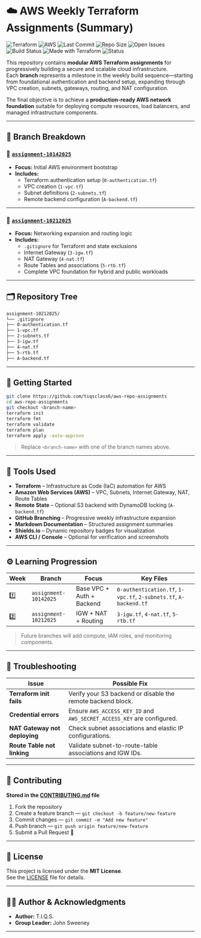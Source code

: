 # ☁️ AWS Weekly Terraform Assignments (Summary)

![Terraform](https://img.shields.io/badge/IaC-Terraform-623CE4?logo=terraform&logoColor=white)
![AWS](https://img.shields.io/badge/Cloud-AWS-FF9900?logo=amazonaws&logoColor=white)
![Last Commit](https://img.shields.io/github/last-commit/tiqsclass6/aws-repo-assignments)
![Repo Size](https://img.shields.io/github/repo-size/tiqsclass6/aws-repo-assignments)
![Open Issues](https://img.shields.io/github/issues/tiqsclass6/aws-repo-assignments)
![Build Status](https://img.shields.io/badge/Build-Passing-brightgreen)
![Made with Terraform](https://img.shields.io/badge/Made%20with-Terraform-5F43E9?logo=terraform)
![Status](https://img.shields.io/badge/Status-Active-blue)

This repository contains **modular AWS Terraform assignments** for progressively building a secure and scalable cloud infrastructure.  
Each **branch** represents a milestone in the weekly build sequence—starting from foundational authentication and backend setup, expanding through VPC creation, subnets, gateways, routing, and NAT configuration.

The final objective is to achieve a **production-ready AWS network foundation** suitable for deploying compute resources, load balancers, and managed infrastructure components.

---

## 📌 Branch Breakdown

### 🔹 [`assignment-10142025`](https://github.com/tiqsclass6/aws-repo-assignments/tree/assignment-10142025)

- **Focus:** Initial AWS environment bootstrap
- **Includes:**
  - Terraform authentication setup (`0-authentication.tf`)
  - VPC creation (`1-vpc.tf`)
  - Subnet definitions (`2-subnets.tf`)
  - Remote backend configuration (`A-backend.tf`)

---

### 🔹 [`assignment-10212025`](https://github.com/tiqsclass6/aws-repo-assignments/tree/assignment-10212025)

- **Focus:** Networking expansion and routing logic
- **Includes:**
  - `.gitignore` for Terraform and state exclusions
  - Internet Gateway (`3-igw.tf`)
  - NAT Gateway (`4-nat.tf`)
  - Route Tables and associations (`5-rtb.tf`)
  - Complete VPC foundation for hybrid and public workloads

---

## 🗂️ Repository Tree

```bash
assignment-10212025/
└── .gitignore
├── 0-authentication.tf
├── 1-vpc.tf
├── 2-subnets.tf
├── 3-igw.tf
├── 4-nat.tf
├── 5-rtb.tf
├── A-backend.tf
```

---

## 🚀 Getting Started

```bash
git clone https://github.com/tiqsclass6/aws-repo-assignments
cd aws-repo-assignments
git checkout <branch-name>
terraform init
terraform fmt
terraform validate
terraform plan
terraform apply -auto-approve
```

> Replace `<branch-name>` with one of the branch names above.

---

## 🧰 Tools Used

- **Terraform** – Infrastructure as Code (IaC) automation for AWS
- **Amazon Web Services (AWS)** – VPC, Subnets, Internet Gateway, NAT, Route Tables
- **Remote State** – Optional S3 backend with DynamoDB locking (`A-backend.tf`)
- **GitHub Branching** – Progressive weekly infrastructure expansion
- **Markdown Documentation** – Structured assignment summaries
- **Shields.io** – Dynamic repository badges for visualization
- **AWS CLI / Console** – Optional for verification and screenshots

---

## ⚙️ Learning Progression

| Week | Branch | Focus | Key Files |
|------|---------|--------|-----------|
| 1️⃣ | `assignment-10142025` | Base VPC + Auth + Backend | `0-authentication.tf`, `1-vpc.tf`, `2-subnets.tf`, `A-backend.tf` |
| 2️⃣ | `assignment-10212025` | IGW + NAT + Routing | `3-igw.tf`, `4-nat.tf`, `5-rtb.tf` |

> Future branches will add compute, IAM roles, and monitoring components.

---

## 🔎 Troubleshooting

| Issue | Possible Fix |
|-------|---------------|
| **Terraform init fails** | Verify your S3 backend or disable the remote backend block. |
| **Credential errors** | Ensure `AWS_ACCESS_KEY_ID` and `AWS_SECRET_ACCESS_KEY` are configured. |
| **NAT Gateway not deploying** | Check subnet associations and elastic IP configurations. |
| **Route Table not linking** | Validate subnet-to-route-table associations and IGW IDs. |

---

## 🤝 Contributing

**Stored in the [CONTRIBUTING.md](CONTRIBUTING.md) file**

1. Fork the repository  
2. Create a feature branch — `git checkout -b feature/new-feature`  
3. Commit changes — `git commit -m "Add new feature"`  
4. Push branch — `git push origin feature/new-feature`  
5. Submit a Pull Request 🎯

---

## 📜 License

This project is licensed under the **MIT License**.  
See the [LICENSE](LICENSE.txt) file for details.

---

## 👨‍💻 Author & Acknowledgments

- **Author:** T.I.Q.S.
- **Group Leader:** John Sweeney

---
